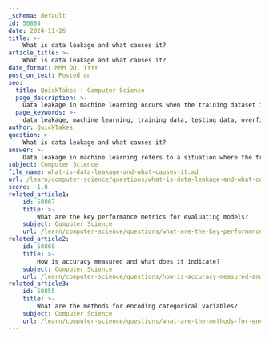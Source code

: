 ```yaml
---
_schema: default
id: 50884
date: 2024-11-26
title: >-
    What is data leakage and what causes it?
article_title: >-
    What is data leakage and what causes it?
date_format: MMM DD, YYYY
post_on_text: Posted on
seo:
  title: QuickTakes | Computer Science
  page_description: >-
    Data leakage in machine learning occurs when the training dataset includes information that should not be available at prediction time, leading to models that do not generalize well. Causes include test data inclusion, temporal leakage, feature engineering errors, data preprocessing mistakes, and leaky variables.
  page_keywords: >-
    data leakage, machine learning, training data, testing data, overfitting, temporal leakage, feature engineering, preprocessing errors, leaky variables, model performance
author: QuickTakes
question: >-
    What is data leakage and what causes it?
answer: >-
    Data leakage in machine learning refers to a situation where the training data inadvertently includes information that would not be available at the time of making predictions. This can lead to models that perform exceptionally well during testing but fail to generalize to real-world scenarios, resulting in poor performance when deployed.\n\n### Causes of Data Leakage\n\n1. **Inadvertent Inclusion of Test Data**: One of the most common causes of data leakage is the accidental inclusion of test data in the training set. This can happen if the data is not properly split into training and testing subsets.\n\n2. **Temporal Leakage**: In time-series data, if future information is used to predict past events, it can lead to leakage. For instance, using data points that occur after the prediction point can skew the model's understanding.\n\n3. **Feature Engineering Mistakes**: Creating features that are derived from the target variable or using information that would not be available at the time of prediction can introduce leakage. For example, if a feature is calculated using the target variable, it can lead to overfitting.\n\n4. **Data Preprocessing Errors**: If preprocessing steps (like normalization or imputation) are applied to the entire dataset before splitting into training and test sets, it can cause leakage. Each dataset should be processed independently to avoid sharing information.\n\n5. **Using Leaky Variables**: Features that contain information about the target variable can lead to leakage. For example, if a feature directly correlates with the outcome being predicted, it can provide the model with an unfair advantage.\n\n### Consequences of Data Leakage\n\nThe primary consequence of data leakage is overfitting, where the model learns patterns that are not generalizable to unseen data. This results in inflated performance metrics during testing, which do not reflect the model's true predictive power in real-world applications. Consequently, models that suffer from data leakage may perform poorly when deployed, as they cannot replicate the conditions under which they were evaluated.\n\nTo mitigate data leakage, it is crucial to ensure that the training and testing datasets are properly separated, and that any preprocessing or feature engineering is done in a way that respects the integrity of the training data.
subject: Computer Science
file_name: what-is-data-leakage-and-what-causes-it.md
url: /learn/computer-science/questions/what-is-data-leakage-and-what-causes-it
score: -1.0
related_article1:
    id: 50867
    title: >-
        What are the key performance metrics for evaluating models?
    subject: Computer Science
    url: /learn/computer-science/questions/what-are-the-key-performance-metrics-for-evaluating-models
related_article2:
    id: 50868
    title: >-
        How is accuracy measured and what does it indicate?
    subject: Computer Science
    url: /learn/computer-science/questions/how-is-accuracy-measured-and-what-does-it-indicate
related_article3:
    id: 50855
    title: >-
        What are the methods for encoding categorical variables?
    subject: Computer Science
    url: /learn/computer-science/questions/what-are-the-methods-for-encoding-categorical-variables
---
```


&nbsp;
